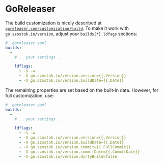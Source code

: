 # GoReleaser

The build customization is nicely described at [`goreleaser.com/customization/build`](https://goreleaser.com/customization/build). To make it work with `go.szostok.io/version`, adjust your `builds[*].ldfags` sections:

```yaml
# .goreleaser.yaml
builds:
  -
    # .. your settings ..

    ldflags:
      - -s -w
      - -X go.szostok.io/version.version={{.Version}}
      - -X go.szostok.io/version.buildDate={{.Date}}
```

The remaining properties are set based on the built-in data. However, for full customization, use:

```yaml
# .goreleaser.yaml
builds:
  -
    # .. your settings ..

    ldflags:
      - -s -w
      - -X go.szostok.io/version.version={{.Version}}
      - -X go.szostok.io/version.buildDate={{.Date}}
      - -X go.szostok.io/version.commit={{.FullCommit}}
      - -X go.szostok.io/version.commitDate={{.CommitDate}}
      - -X go.szostok.io/version.dirtyBuild=false
```
